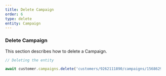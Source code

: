```yaml
---
title: Delete Campaign
order: 6
type: delete
entity: Campaign
---
```


### Delete Campaign

This section describes how to delete a Campaign.

```javascript
// Deleting the entity

await customer.campaigns.delete('customers/9262111890/campaigns/1568629385')
```
